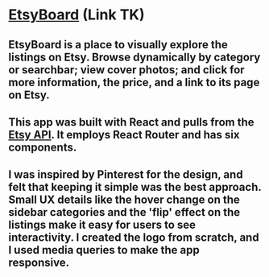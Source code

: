 # [EtsyBoard](https://github.com/maddyrombes/etsy-app/) (Link TK)

## EtsyBoard is a place to visually explore the listings on Etsy. Browse dynamically by category or searchbar; view cover photos; and click for more information, the price, and a link to its page on Etsy.

## This app was built with React and pulls from the [Etsy API](https://www.etsy.com/developers/). It employs React Router and has six components.

## I was inspired by Pinterest for the design, and felt that keeping it simple was the best approach. Small UX details like the hover change on the sidebar categories and the 'flip' effect on the listings make it easy for users to see interactivity. I created the logo from scratch, and I used media queries to make the app responsive.
